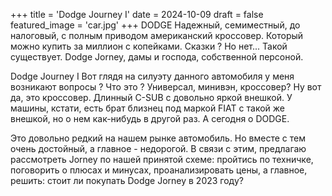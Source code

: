 +++
title = 'Dodge Journey I'
date = 2024-10-09
draft = false
featured_image = 'car.jpg'
+++
DODGE
Надежный, семиместный, до налоговый, с полным приводом американский кроссовер. Который можно купить за миллион с копейками.
Сказки ? Но нет... Такой существует. Dodge Jorney, дамы и господа, собственной персоной.

Dodge Journey I
Вот глядя на силуэту данного автомобиля у меня возникают вопросы ? Что это ? Универсал, минивэн, кроссовер? Ну вот да, это кроссовер. Длинный С-SUB с довольно яркой внешкой. У машины, кстати, есть брат близнец под маркой FIAT с такой же внешкой, но о нем как-нибудь в другой раз. А сегодня о DODGE.

Это довольно редкий на нашем рынке автомобиль. Но вместе с тем очень достойный, а главное - недорогой. В связи с этим, предлагаю рассмотреть Jorney по нашей принятой схеме: пройтись по техничке, поговорить о плюсах и минусах, проанализировать цены, а главное, решить: стоит ли покупать Dodge Jorney в 2023 году?
